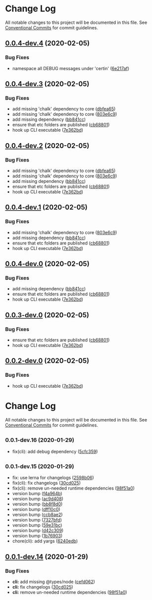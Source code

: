 # Change Log

All notable changes to this project will be documented in this file.
See [Conventional Commits](https://conventionalcommits.org) for commit guidelines.

<a name="0.0.4-dev.4"></a>
## [0.0.4-dev.4](https://github.com/mike-north/certin/compare/@certin/cli@0.0.4-dev.3...@certin/cli@0.0.4-dev.4) (2020-02-05)


### Bug Fixes

* namespace all DEBUG messages under 'certin' ([6e217af](https://github.com/mike-north/certin/commit/6e217af))




<a name="0.0.4-dev.3"></a>
## [0.0.4-dev.3](https://github.com/mike-north/certin/compare/@certin/cli@0.0.1-dev.19...@certin/cli@0.0.4-dev.3) (2020-02-05)


### Bug Fixes

* add missing 'chalk' dependency to core ([dbfea65](https://github.com/mike-north/certin/commit/dbfea65))
* add missing 'chalk' dependency to core ([803e6c9](https://github.com/mike-north/certin/commit/803e6c9))
* add missing dependency ([bb841cc](https://github.com/mike-north/certin/commit/bb841cc))
* ensure that etc folders are published ([cb68801](https://github.com/mike-north/certin/commit/cb68801))
* hook up CLI executable ([7e362bd](https://github.com/mike-north/certin/commit/7e362bd))




<a name="0.0.4-dev.2"></a>
## [0.0.4-dev.2](https://github.com/mike-north/certin/compare/@certin/cli@0.0.1-dev.19...@certin/cli@0.0.4-dev.2) (2020-02-05)


### Bug Fixes

* add missing 'chalk' dependency to core ([dbfea65](https://github.com/mike-north/certin/commit/dbfea65))
* add missing 'chalk' dependency to core ([803e6c9](https://github.com/mike-north/certin/commit/803e6c9))
* add missing dependency ([bb841cc](https://github.com/mike-north/certin/commit/bb841cc))
* ensure that etc folders are published ([cb68801](https://github.com/mike-north/certin/commit/cb68801))
* hook up CLI executable ([7e362bd](https://github.com/mike-north/certin/commit/7e362bd))




<a name="0.0.4-dev.1"></a>
## [0.0.4-dev.1](https://github.com/mike-north/certin/compare/@certin/cli@0.0.1-dev.19...@certin/cli@0.0.4-dev.1) (2020-02-05)


### Bug Fixes

* add missing 'chalk' dependency to core ([803e6c9](https://github.com/mike-north/certin/commit/803e6c9))
* add missing dependency ([bb841cc](https://github.com/mike-north/certin/commit/bb841cc))
* ensure that etc folders are published ([cb68801](https://github.com/mike-north/certin/commit/cb68801))
* hook up CLI executable ([7e362bd](https://github.com/mike-north/certin/commit/7e362bd))




<a name="0.0.4-dev.0"></a>
## [0.0.4-dev.0](https://github.com/mike-north/certin/compare/@certin/cli@0.0.1-dev.19...@certin/cli@0.0.4-dev.0) (2020-02-05)


### Bug Fixes

* add missing dependency ([bb841cc](https://github.com/mike-north/certin/commit/bb841cc))
* ensure that etc folders are published ([cb68801](https://github.com/mike-north/certin/commit/cb68801))
* hook up CLI executable ([7e362bd](https://github.com/mike-north/certin/commit/7e362bd))




<a name="0.0.3-dev.0"></a>
## [0.0.3-dev.0](https://github.com/mike-north/certin/compare/@certin/cli@0.0.1-dev.19...@certin/cli@0.0.3-dev.0) (2020-02-05)


### Bug Fixes

* ensure that etc folders are published ([cb68801](https://github.com/mike-north/certin/commit/cb68801))
* hook up CLI executable ([7e362bd](https://github.com/mike-north/certin/commit/7e362bd))




<a name="0.0.2-dev.0"></a>
## [0.0.2-dev.0](https://github.com/mike-north/certin/compare/@certin/cli@0.0.1-dev.19...@certin/cli@0.0.2-dev.0) (2020-02-05)


### Bug Fixes

* hook up CLI executable ([7e362bd](https://github.com/mike-north/certin/commit/7e362bd))




# Change Log

All notable changes to this project will be documented in this file.
See [Conventional Commits](https://conventionalcommits.org) for commit guidelines.

## <small>0.0.1-dev.16 (2020-01-29)</small>

- fix(cli): add debug dependency ([5cfc359](https://github.com/mike-north/certin/commit/5cfc359))

## <small>0.0.1-dev.15 (2020-01-29)</small>

- fix: use lerna for changelogs ([2598b06](https://github.com/mike-north/certin/commit/2598b06))
- fix(cli): fix changelogs ([30cd025](https://github.com/mike-north/certin/commit/30cd025))
- fix(cli): remove un-needed runtime dependencies ([98f51a0](https://github.com/mike-north/certin/commit/98f51a0))
- version bump ([f4a964b](https://github.com/mike-north/certin/commit/f4a964b))
- version bump ([ac9d408](https://github.com/mike-north/certin/commit/ac9d408))
- version bump ([bb8f8d0](https://github.com/mike-north/certin/commit/bb8f8d0))
- version bump ([dff10c0](https://github.com/mike-north/certin/commit/dff10c0))
- version bump ([ccb8ae2](https://github.com/mike-north/certin/commit/ccb8ae2))
- version bump ([7327bfd](https://github.com/mike-north/certin/commit/7327bfd))
- version bump ([59e31bc](https://github.com/mike-north/certin/commit/59e31bc))
- version bump ([d42c309](https://github.com/mike-north/certin/commit/d42c309))
- version bump ([1b76903](https://github.com/mike-north/certin/commit/1b76903))
- chore(cli): add yargs ([6240edb](https://github.com/mike-north/certin/commit/6240edb))

## [0.0.1-dev.14](https://github.com/mike-north/certin/compare/@certin/cli@0.0.1-dev.5...@certin/cli@0.0.1-dev.14) (2020-01-29)

### Bug Fixes

- **cli:** add missing @types/node ([cefd062](https://github.com/mike-north/certin/commit/cefd062168977390c8b45b7b35613c8c0a307f09))
- **cli:** fix changelogs ([30cd025](https://github.com/mike-north/certin/commit/30cd025d200113f4b9ec2bdafb4a1e7135acdba7))
- **cli:** remove un-needed runtime dependencies ([98f51a0](https://github.com/mike-north/certin/commit/98f51a014e3333374add952a671281b8d0a7b62c))
